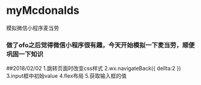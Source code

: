 # myMcdonalds
模拟微信小程序麦当劳
### 做了ofo之后觉得微信小程序很有趣，今天开始模拟一下麦当劳，顺便巩固一下知识

##2018/02/02
1.跳转页面时改变css样式
2.wx.navigateBack({
  dellta:2
})
3.input框中初始value
4.flex布局
5.获取输入框的值
